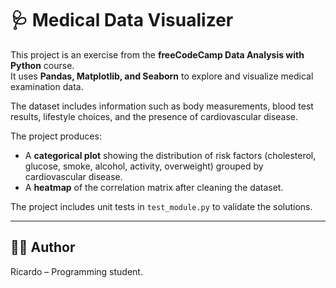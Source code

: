 # 🩺 Medical Data Visualizer

This project is an exercise from the **freeCodeCamp Data Analysis with Python** course.  
It uses **Pandas, Matplotlib, and Seaborn** to explore and visualize medical examination data.  

The dataset includes information such as body measurements, blood test results, lifestyle choices, and the presence of cardiovascular disease.  

The project produces:  
- A **categorical plot** showing the distribution of risk factors (cholesterol, glucose, smoke, alcohol, activity, overweight) grouped by cardiovascular disease.  
- A **heatmap** of the correlation matrix after cleaning the dataset.  

The project includes unit tests in `test_module.py` to validate the solutions.  

---

## 👨‍💻 Author

Ricardo – Programming student.  
